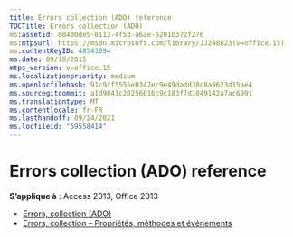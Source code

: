 ```yaml
---
title: Errors collection (ADO) reference
TOCTitle: Errors collection (ADO)
ms:assetid: 08400de5-8113-4f53-a6ae-62010372f276
ms:mtpsurl: https://msdn.microsoft.com/library/JJ248823(v=office.15)
ms:contentKeyID: 48543094
ms.date: 09/18/2015
mtps_version: v=office.15
ms.localizationpriority: medium
ms.openlocfilehash: 91c9ff5555e0347ec9e49dadd38c8a9623d15ae4
ms.sourcegitcommit: a1d9041c20256616c9c183f7d1049142a7ac6991
ms.translationtype: MT
ms.contentlocale: fr-FR
ms.lasthandoff: 09/24/2021
ms.locfileid: "59558414"
---
```

# <a name="errors-collection-ado-reference"></a>Errors collection (ADO) reference

**S’applique à** : Access 2013, Office 2013

- [Errors, collection (ADO)](errors-collection-ado.md)
- [Errors, collection – Propriétés, méthodes et événements](errors-collection-properties-methods-and-events.md)

